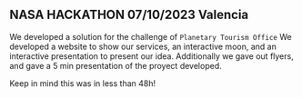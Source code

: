 ## NASA HACKATHON 07/10/2023 Valencia

We developed a solution for the challenge of `Planetary Tourism Office`
We developed a website to show our services, an interactive moon, and an interactive presentation to present our idea.
Additionally we gave out flyers, and gave a 5 min presentation of the proyect developed.

Keep in mind this was in less than 48h!
